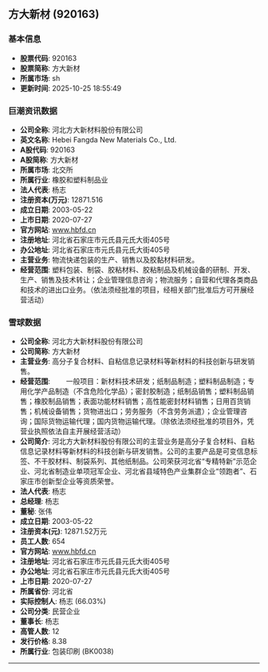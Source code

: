 ## 方大新材 (920163)

### 基本信息

- **股票代码**: 920163
- **股票简称**: 方大新材
- **所属市场**: sh
- **更新时间**: 2025-10-25 18:55:49

### 巨潮资讯数据

- **公司全称**: 河北方大新材料股份有限公司
- **英文名称**: Hebei Fangda New Materials Co., Ltd.
- **A股代码**: 920163
- **A股简称**: 方大新材
- **所属市场**: 北交所
- **所属行业**: 橡胶和塑料制品业
- **法人代表**: 杨志
- **注册资本(万元)**: 12871.516
- **成立日期**: 2003-05-22
- **上市日期**: 2020-07-27
- **官方网站**: www.hbfd.cn
- **注册地址**: 河北省石家庄市元氏县元氏大街405号
- **办公地址**: 河北省石家庄市元氏县元氏大街405号
- **主营业务**: 物流快递包装的生产、销售以及胶黏材料研发。
- **经营范围**: 塑料包装、制袋、胶粘材料、胶粘制品及机械设备的研制、开发、生产、销售及技术转让；企业管理信息咨询；物流服务；自营和代理各类商品和技术的进出口业务。（依法须经批准的项目，经相关部门批准后方可开展经营活动）

### 雪球数据

- **公司全称**: 河北方大新材料股份有限公司
- **公司简称**: 方大新材
- **主营业务**: 高分子复合材料、自粘信息记录材料等新材料的科技创新与研发销售。
- **经营范围**: 　　一般项目：新材料技术研发；纸制品制造；塑料制品制造；专用化学产品制造（不含危险化学品）；密封胶制造；纸制品销售；塑料制品销售；橡胶制品销售；表面功能材料销售；高性能密封材料销售；日用百货销售；机械设备销售；货物进出口；劳务服务（不含劳务派遣）；企业管理咨询；国际货物运输代理；国内货物运输代理。（除依法须经批准的项目外，凭营业执照依法自主开展经营活动）
- **公司简介**: 河北方大新材料股份有限公司的主营业务是高分子复合材料、自粘信息记录材料等新材料的科技创新与研发销售。公司的主要产品是可变信息标签、不干胶材料、制袋系列、其他纸制品。公司荣获河北省“专精特新”示范企业、河北省制造业单项冠军企业、河北省县域特色产业集群企业“领跑者”、石家庄市创新型企业等资质荣誉。
- **法人代表**: 杨志
- **总经理**: 杨志
- **董秘**: 张伟
- **成立日期**: 2003-05-22
- **注册资本(元)**: 12871.52万元
- **员工人数**: 654
- **官方网站**: www.hbfd.cn
- **注册地址**: 河北省石家庄市元氏县元氏大街405号
- **办公地址**: 河北省石家庄市元氏县元氏大街405号
- **上市日期**: 2020-07-27
- **所属省份**: 河北省
- **实际控制人**: 杨志 (66.03%)
- **公司分类**: 民营企业
- **董事长**: 杨志
- **高管人数**: 12
- **发行价格**: 8.38
- **所属行业**: 包装印刷 (BK0038)

---
